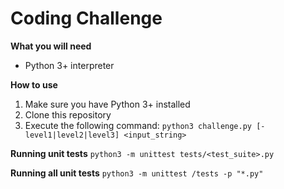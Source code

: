 # Coding Challenge

**What you will need**
- Python 3+ interpreter

**How to use**
1. Make sure you have Python 3+ installed
2. Clone this repository
3. Execute the following command:
  `python3 challenge.py [-level1|level2|level3] <input_string>`

**Running unit tests**
`python3 -m unittest tests/<test_suite>.py`

**Running all unit tests**
`python3 -m unittest /tests -p "*.py"`

